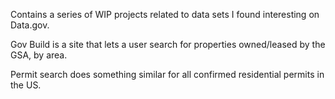 Contains a series of WIP projects related to data sets I found interesting on Data.gov.

Gov Build is a site that lets a user search for properties owned/leased by the GSA, by area. 

Permit search does something similar for all confirmed residential permits in the US. 

